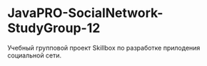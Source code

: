 # JavaPRO-SocialNetwork-StudyGroup-12

Учебный групповой проект Skillbox по разработке прилодения социальной сети.